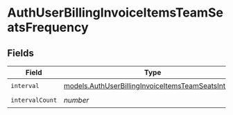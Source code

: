 # AuthUserBillingInvoiceItemsTeamSeatsFrequency


## Fields

| Field                                                                                                            | Type                                                                                                             | Required                                                                                                         | Description                                                                                                      |
| ---------------------------------------------------------------------------------------------------------------- | ---------------------------------------------------------------------------------------------------------------- | ---------------------------------------------------------------------------------------------------------------- | ---------------------------------------------------------------------------------------------------------------- |
| `interval`                                                                                                       | [models.AuthUserBillingInvoiceItemsTeamSeatsInterval](../models/authuserbillinginvoiceitemsteamseatsinterval.md) | :heavy_check_mark:                                                                                               | N/A                                                                                                              |
| `intervalCount`                                                                                                  | *number*                                                                                                         | :heavy_check_mark:                                                                                               | N/A                                                                                                              |